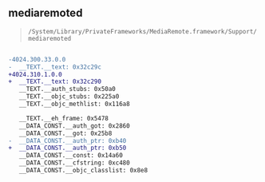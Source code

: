 ## mediaremoted

> `/System/Library/PrivateFrameworks/MediaRemote.framework/Support/mediaremoted`

```diff

-4024.300.33.0.0
-  __TEXT.__text: 0x32c29c
+4024.310.1.0.0
+  __TEXT.__text: 0x32c290
   __TEXT.__auth_stubs: 0x50a0
   __TEXT.__objc_stubs: 0x225a0
   __TEXT.__objc_methlist: 0x116a8

   __TEXT.__eh_frame: 0x5478
   __DATA_CONST.__auth_got: 0x2860
   __DATA_CONST.__got: 0x25b8
-  __DATA_CONST.__auth_ptr: 0xb40
+  __DATA_CONST.__auth_ptr: 0xb50
   __DATA_CONST.__const: 0x14a60
   __DATA_CONST.__cfstring: 0xc480
   __DATA_CONST.__objc_classlist: 0x8e8

```
